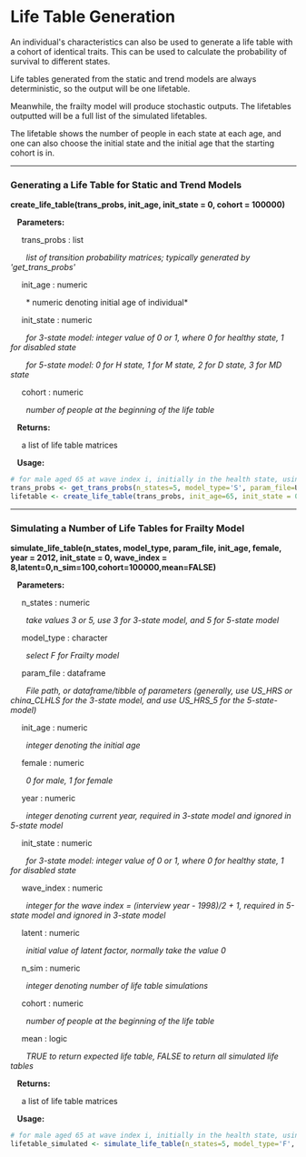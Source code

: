 # Life Table Generation

An individual's characteristics can also be used to generate a life table with a cohort of identical
traits. This can be used to calculate the probability of survival to different states.

Life tables generated from the static and trend models are always deterministic, so the output will be one lifetable.

Meanwhile, the frailty model will produce stochastic outputs. The lifetables outputted will be 
a full list of the simulated lifetables. 

The lifetable shows the number of people in each state at each age, and one can also choose
the initial state and the initial age that the starting cohort is in.

--- 

### Generating a Life Table for Static and Trend Models

**create_life_table(trans_probs, init_age, init_state = 0, cohort = 100000)**

&nbsp;&nbsp; **Parameters:**

&nbsp;&nbsp;&nbsp;&nbsp; trans_probs : list

&nbsp;&nbsp;&nbsp;&nbsp;&nbsp;&nbsp; *list of transition probability matrices; typically generated by 'get_trans_probs'*

&nbsp;&nbsp;&nbsp;&nbsp; init_age : numeric

&nbsp;&nbsp;&nbsp;&nbsp;&nbsp;&nbsp; * numeric denoting initial age of individual*

&nbsp;&nbsp;&nbsp;&nbsp; init_state : numeric

&nbsp;&nbsp;&nbsp;&nbsp;&nbsp;&nbsp; *for 3-state model: integer value of 0 or 1, where 0 for healthy state, 1 for disabled state* 

&nbsp;&nbsp;&nbsp;&nbsp;&nbsp;&nbsp; *for 5-state model: 0 for H state, 1 for M state, 2 for D state, 3 for MD state* 

&nbsp;&nbsp;&nbsp;&nbsp; cohort : numeric

&nbsp;&nbsp;&nbsp;&nbsp;&nbsp;&nbsp; *number of people at the beginning of the life table*

&nbsp;&nbsp; **Returns:**

&nbsp;&nbsp;&nbsp;&nbsp; a list of life table matrices

&nbsp;&nbsp; **Usage:**
```r
# for male aged 65 at wave index i, initially in the health state, using the static model with parameters 'params'
trans_probs <- get_trans_probs(n_states=5, model_type='S', param_file=US_HRS_5, init_age=65, female=0, year = 2012, wave_index = 8, latent = 0)
lifetable <- create_life_table(trans_probs, init_age=65, init_state = 0, cohort = 100000)
```
--- 

### Simulating a Number of Life Tables for Frailty Model

**simulate_life_table(n_states, model_type, param_file, init_age, female, year = 2012, init_state = 0, wave_index = 8,latent=0,n_sim=100,cohort=100000,mean=FALSE)**

&nbsp;&nbsp; **Parameters:**

&nbsp;&nbsp;&nbsp;&nbsp; n_states : numeric

&nbsp;&nbsp;&nbsp;&nbsp;&nbsp;&nbsp; *take values 3 or 5, use 3 for 3-state model, and 5 for 5-state model*

&nbsp;&nbsp;&nbsp;&nbsp; model_type : character

&nbsp;&nbsp;&nbsp;&nbsp;&nbsp;&nbsp; *select F for Frailty model*

&nbsp;&nbsp;&nbsp;&nbsp; param_file : dataframe

&nbsp;&nbsp;&nbsp;&nbsp;&nbsp;&nbsp; *File path, or dataframe/tibble of parameters (generally, use US_HRS or china_CLHLS for the 3-state model, and use US_HRS_5 for the 5-state-model)*

&nbsp;&nbsp;&nbsp;&nbsp; init_age : numeric

&nbsp;&nbsp;&nbsp;&nbsp;&nbsp;&nbsp; *integer denoting the initial age*

&nbsp;&nbsp;&nbsp;&nbsp; female : numeric

&nbsp;&nbsp;&nbsp;&nbsp;&nbsp;&nbsp; *0 for male, 1 for female*

&nbsp;&nbsp;&nbsp;&nbsp; year : numeric

&nbsp;&nbsp;&nbsp;&nbsp;&nbsp;&nbsp; *integer denoting current year, required in 3-state model and ignored in 5-state model*

&nbsp;&nbsp;&nbsp;&nbsp; init_state : numeric

&nbsp;&nbsp;&nbsp;&nbsp;&nbsp;&nbsp; *for 3-state model: integer value of 0 or 1, where 0 for healthy state, 1 for disabled state* 

&nbsp;&nbsp;&nbsp;&nbsp; wave_index : numeric

&nbsp;&nbsp;&nbsp;&nbsp;&nbsp;&nbsp; *integer for the wave index = (interview year - 1998)/2 + 1, required in 5-state model and ignored in 3-state model*

&nbsp;&nbsp;&nbsp;&nbsp; latent : numeric

&nbsp;&nbsp;&nbsp;&nbsp;&nbsp;&nbsp; *initial value of latent factor, normally take the value 0*

&nbsp;&nbsp;&nbsp;&nbsp; n_sim : numeric

&nbsp;&nbsp;&nbsp;&nbsp;&nbsp;&nbsp; *integer denoting number of life table simulations*

&nbsp;&nbsp;&nbsp;&nbsp; cohort : numeric

&nbsp;&nbsp;&nbsp;&nbsp;&nbsp;&nbsp; *number of people at the beginning of the life table*

&nbsp;&nbsp;&nbsp;&nbsp; mean : logic

&nbsp;&nbsp;&nbsp;&nbsp;&nbsp;&nbsp; *TRUE to return expected life table, FALSE to return all simulated life tables*

&nbsp;&nbsp; **Returns:**

&nbsp;&nbsp;&nbsp;&nbsp; a list of life table matrices

&nbsp;&nbsp; **Usage:**

```r
# for male aged 65 at wave index i, initially in the health state, using the frailty model with parameters 'params'
lifetable_simulated <- simulate_life_table(n_states=5, model_type='F', param_file=US_HRS_5, init_age=65, female=0, year = 2012, init_state = 0, wave_index = 8,latent=0,n_sim=100,cohort=100000,mean=FALSE)
```
